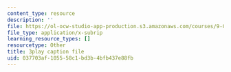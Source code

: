 ```yaml
---
content_type: resource
description: ''
file: https://ol-ocw-studio-app-production.s3.amazonaws.com/courses/9-04-sensory-systems-fall-2013/037703af105558c1bd3b4bfb437e88fb_ly5LmLte50.vtt
file_type: application/x-subrip
learning_resource_types: []
resourcetype: Other
title: 3play caption file
uid: 037703af-1055-58c1-bd3b-4bfb437e88fb
---
```

